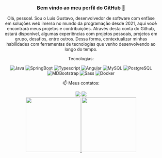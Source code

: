 <h3 align="center"> Bem vindo ao meu perfil do GitHub 👋</h3>

<div align="center"><p>
 Olá, pessoal. Sou o Luis Gustavo, desenvolvedor de software com enfâse em soluções web imerso no mundo da programação desde 2021, aqui você encontrará meus projetos e contribuições.
Através desta conta do Github, estará disponível, algumas experiências com projetos pessoais, projetos em grupo, desafios, entre outros. Dessa forma, contextualizar minhas habilidades com ferramentas de tecnologias que venho desenvolvendo ao longo do tempo.</p></div>
<p align="center" id="post-one">Tecnologias:</p>

<p align="center" id="list-tech">
 <img src="https://img.shields.io/badge/-Java-2F2625?logo=coffeescript&logoColor=white&style=flat" alt="Java"/>
<img src="https://img.shields.io/badge/-SpringBoot-6db33f?logo=springboot&logoColor=white&style=flat" alt="SpringBoot"/>

<img src="https://img.shields.io/badge/-Typescript-3178C6?logo=typescript&logoColor=white&style=flat" alt="Typescript"/>
<img src="https://img.shields.io/badge/-Angular-0f0f11?logo=angular&logoColor=white&style=flat" alt="Angular"/>

<img src="https://img.shields.io/badge/-MySQL-4479a1?logo=mysql&logoColor=white&style=flat" alt="MySQL"/>
<img src="https://img.shields.io/badge/-PostgreSQL-4169e1?logo=postgresql&logoColor=white&style=flat" alt="PostgreSQL"/>

<img src="https://img.shields.io/badge/-MDBootstrap-7952b3?logo=bootstrap&logoColor=white&style=flat" alt="MDBootstrap"/>
<img src="https://img.shields.io/badge/-Sass-cc6699?logo=sass&logoColor=white&style=flat" alt="Sass"/>

<img src="https://img.shields.io/badge/-Docker-2496ED?logo=docker&logoColor=white&style=flat" alt="Docker"/>

</p>


<p align="center" id="post-three"> 📫 Meus contatos:</p>

<div align="center" id="contact">
<a href = "mailto:gustavodasilvajustino@hotmail.com"><img src="https://img.shields.io/badge/Gmail-D14836?style=for-the-badge&logo=gmail&logoColor=white" target="_blank"></a>
<a href="https://www.linkedin.com/in/luis-gustavorj" target="_blank"><img src="https://img.shields.io/badge/-LinkedIn-%230077B5?style=for-the-badge&logo=linkedin&logoColor=white" target="_blank"></a>  
</div>

<div align="center" id="about-github">
<a href="https://github.com/gustavojustino">
<img height="180em" src="https://github-readme-stats.vercel.app/api/top-langs/?username=gustavojustino&layout=compact&langs_count=7&theme=dracula"/>
<img height="180em" src="https://github-readme-stats.vercel.app/api?username=gustavojustino&show_icons=true&theme=dracula&include_all_commits=true&count_private=true"/>
</div>
